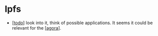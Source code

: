 # Ipfs

- [[todo]] look into it, think of possible applications. It seems it could be relevant for the [[agora]].


[//begin]: # "Autogenerated link references for markdown compatibility"
[todo]: todo "Todo"
[agora]: agora "Agora"
[//end]: # "Autogenerated link references"